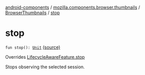 [android-components](../../index.md) / [mozilla.components.browser.thumbnails](../index.md) / [BrowserThumbnails](index.md) / [stop](./stop.md)

# stop

`fun stop(): `[`Unit`](https://kotlinlang.org/api/latest/jvm/stdlib/kotlin/-unit/index.html) [(source)](https://github.com/mozilla-mobile/android-components/blob/master/components/browser/thumbnails/src/main/java/mozilla/components/browser/thumbnails/BrowserThumbnails.kt#L43)

Overrides [LifecycleAwareFeature.stop](../../mozilla.components.support.base.feature/-lifecycle-aware-feature/stop.md)

Stops observing the selected session.

